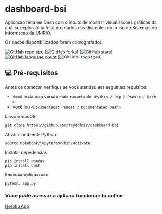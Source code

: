 # dashboard-bsi

Aplicacao feita em Dash com o intuito de mostrar visualizacoes gráficas da análise exploratória feita nos dados dos discentes do curso de Sistemas de Informacao da UNIRIO.

Os dados disponibilizados foram criptografados.

[![GitHub repo size](https://img.shields.io/github/repo-size/iuricode/README-template?style=for-the-badge)](https://img.shields.io/github/repo-size/tsydolmir/dashboard-bsi?style=for-the-badge)
[![GitHub forks](https://img.shields.io/github/forks/iuricode/README-template?style=for-the-badge)]
[![GitHub stars](https://img.shields.io/github/stars/tsydolmir/dashboard-bsi?style=for-the-badge)]
[![GitHub language count](https://img.shields.io/github/languages/count/iuricode/README-template?style=for-the-badge)](https://img.shields.io/github/languages/count/tsydolmir/dashboard-bsi)
[![GitHub languages](https://img.shields.io/github/languages/top/tsydolmir/dashboard-bsi?style=for-the-badge)]


## 💻 Pré-requisitos

Antes de começar, verifique se você atendeu aos seguintes requisitos:
<!---Estes são apenas requisitos de exemplo. Adicionar, duplicar ou remover conforme necessário--->
* Você instalou a versão mais recente de `<Python / Pip / Pandas / Dash >`.
* Você leu `<Documentacao Pandas / Documentacao Dash>`.

Linux e macOS:

```
git clone https://github.com/tsydolmir/dashboard-bsi
```

Ativar o ambiente Python

```
source notebook/jupyterenv/bin/activate
```

Instalar depedencias

```
pip install pandas
pip install dash 
```

Executar aplicacacao

```
python3 app.py
```

### Voce pode acessar a aplicao funcionando online

[Heroku App](https://dashboard-bsi.herokuapp.com/)